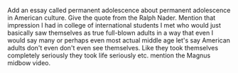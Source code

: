 Add an essay called permanent adolescence about permanent adolescence in American culture. Give the quote from the Ralph Nader. Mention that impression I had in college of international students I met who would just basically saw themselves as true full-blown adults in a way that even I would say many or perhaps even most actual middle age let's say American adults don't even don't even see themselves. Like they took themselves completely seriously they took life seriously etc. mention the Magnus midbow video.
